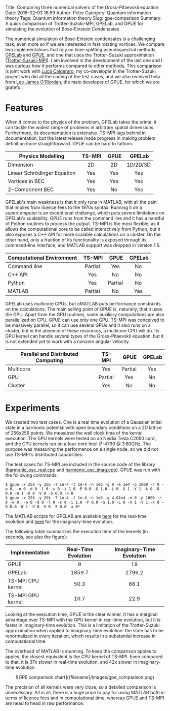 Title: Comparing three numerical solvers of the Gross-Pitaevskii equation
Date: 2016-02-03 16:59
Author: Peter
Category: Quantum information theory
Tags: Quantum information theory
Slug: gpe-comparison
Summary: A quick comparison of Trotter-Suzuki-MPI, GPELab, and GPUE for simulating the evolution of Bose-Einstein Condensates

The numerical simulation of Bose-Einstein condensates is a challenging task, even more so if we are interested in fast rotating vortices. We compare two implementations that rely on time-splitting pseudospectral methods, [GPELab](http://gpelab.math.cnrs.fr/) and [GPUE](https://mlxd.github.io/GPUE/), and one that uses the Trotter-Suzuki approximation ([Trotter-Suzuki-MPI](http://trotter-suzuki-mpi.github.io/)). I am involved in the development of the last one and I was curious how it performs compared to other methods. This comparison is joint work with [Luca Calderaro](https://github.com/Lucacalderaro), my co-developer in the Trotter-Suzuki project who did all the coding of the test cases, and we also received help from [Lee James O'Riordan](https://www.researchgate.net/profile/Lee_ORiordan), the main developer of GPUE, for which we are grateful.

Features
========
When it comes to the physics of the problem, GPELab takes the prime: it can tackle the widest range of problems in arbitrary spatial dimensions. Furthermore, its documentation is extensive. TS-MPI lags behind in documentation, but the latest release made progress in making problem definition more straightforward. GPUE can be hard to fathom.

| Physics Modelling          |&nbsp;TS-MPI  |&nbsp;GPUE   |&nbsp;GPELab |
| -------------------------- |:-------:|:------:|:------:|
| Dimension                  | 2D      | 2D     |1D/2D/3D|
| Linear Schrödinger Equation| Yes     | Yes    | Yes    |
| Vortices in BEC            | Yes     | Yes    | Yes    |
| 2-Component BEC            | Yes     | No     | Yes    |

GPELab's main weakness is that it only runs in MATLAB, with all the pain that implies from licence fees to the 1970s syntax. Running it on a supercomputer is an exceptional challenge, which puts severe limitations on GPELab's scalability. GPUE runs from the command line and it has a handful of Python routines to process the output. TS-MPI is the most flexible, as it allows the computational core to be called interactively from Python, but it also exposes a C++ API for more scalable calculations on a cluster. On the other hand, only a fraction of its functionality is exposed through its command-line interface, and MATLAB support was dropped in version 1.5.

| Computational Environment   |&nbsp;TS-MPI  |&nbsp;GPUE   |&nbsp;GPELab |
| --------------------------- |:-------:|:------:|:------:|
| Command line                | Partial | Yes    | No     |
| C++ API                     | Yes     | No     | No     |
| Python                      | Yes     | Partial| No     |
| MATLAB                      | Partial | No     | Yes    |

GPELab uses multicore CPUs, but oMATLAB puts performance constraints on the calculations. The main selling point of GPUE is, naturally, that it uses the GPU. Apart from the GPU routines, some auxiliary computations are also parallelized on CPU. GPUE can use only one GPU. TS-MPI was conceived to be massively parallel, so it can use several GPUs and it also runs on a cluster, but in the absence of these resources, a multicore CPU will do. Its GPU kernel can handle several types of the Gross-Pitaevskii equation, but it is not extended yet to work with a nonzero angular velocity.

| Parallel and Distributed Computing|&nbsp;TS-MPI  |&nbsp;GPUE   |&nbsp;GPELab |
| --------------------------------- |:-------:|:------:|:------:|
| Multicore                         | Yes     | Partial| Yes    |
| GPU                               | Partial | Yes    | No     |
| Cluster                           | Yes     | No     | No     |

Experiments
===========
We created two test cases. One is a real time evolution of a Gaussian initial state in a harmonic potential with open boundary conditions on a 2D lattice of 256x256 points. We measured the wall clock time of the kernel execution. The GPU kernels were tested on an Nvidia Tesla C2050 card, and the CPU kernels ran on a four-core Intel i7-4790 @ 3.60GHz. The purpose was measuring the performance on a single node, so we did not use TS-MPI's distributed capabilities.

The test cases for TS-MPI are included in the source code of the library ([harmonic_osc_real.cpp](https://github.com/trotter-suzuki-mpi/trotter-suzuki-mpi/blob/master/examples/harmonic_osc_real.cpp) and [harmonic_osc_imag.cpp](https://github.com/trotter-suzuki-mpi/trotter-suzuki-mpi/blob/master/examples/harmonic_osc_imag.cpp)). GPUE was run with the following commands:


    $ gpue -x 256 -y 256 -T 1e-4 -t 1e-4 -n 1e6 -g 0 -e 2e4 -p 1000 -r 0 -w 0. -o 0 -d 0 -l 0 -s 0 -i 1.0 -P 0.0 -G 1.0 -L 0 -X 1 -Y 1 -k 0 -O 0.0 -W 1 -U 0 -V 0 -S 0.0 -a 0
    $ gpue -x 256 -y 256 -T 1e-4 -t 1e-4 -n 1e6 -g 4.01e4 -e 0 -p 1000 -r 0 -w 0. -o 0 -d 0 -l 0 -s 0 -i 1.0 -P 0.0 -G 1.0 -L 0 -X 1 -Y 1 -k 0 -O 0.0 -W 1 -U 0 -V 0 -S 0.0 -a 0*

The MATLAB scripts for GPELAB are available [here](https://gist.github.com/Lucacalderaro/a67269cfe3d494bebf59) for the real-time evolution and [here](https://gist.github.com/Lucacalderaro/4bf51c7ca2b0603174b4) for the imaginary-time evolution.

The following table summarizes the execution time of the kernels (in seconds, see also the figure):

| Implementation    |&nbsp;Real-Time Evolution|&nbsp;Imaginary-Time Evolution|
| ------------------|:-------:|:------:|
| GPUE              | 9       | 19     |
| GPELab            | 1859.7  | 2796.2 |
| TS-MPI CPU kernel | 50.3    | 66.1   |
| TS-MPI GPU kernel | 10.7    | 22.9   |


Looking at the execution time, GPUE is the clear winner. It has a marginal advantage over TS-MPI with the GPU kernel in real-time evolution, but it is faster in imaginary-time evolution. This is a limitation of the Trotter-Suzuki approximation when applied to imaginary-time evolution: the state has to be renormalized in every iteration, which results in a substantial increase in computational time.

The overhead of MATLAB is stunning. To keep the comparison apples to apples, the closest equivalent is the CPU kernel of TS-MPI. Even compared to that, it is 37x slower in real-time evolution, and 42x slower in imaginary-time evolution.

<center>![GPE comparison chart]({filename}/images/gpe_comparison.png)</center>

The precision of all kernels were very close, so a detailed comparison is unnecessary. All in all, there is a huge price to pay for using MATLAB both in terms of licence fees and in computational time, whereas GPUE and TS-MPI are head to head in raw performance.
